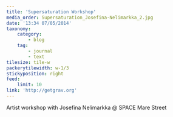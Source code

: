 ```yaml
---
title: 'Supersaturation Workshop'
media_order: Supersaturation_Josefina-Nelimarkka_2.jpg
date: '13:34 07/05/2014'
taxonomy:
    category:
        - blog
    tag:
        - journal
        - text
tilesize: tile-w
packerytilewidth: w-1/3
stickyposition: right
feed:
    limit: 10
link: 'http://getgrav.org'
---
```


Artist workshop with Josefina Nelimarkka @ SPACE Mare Street
